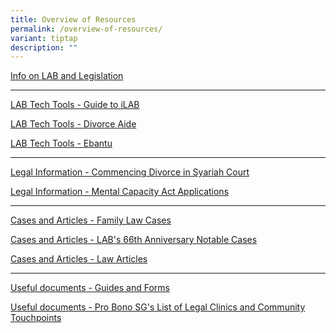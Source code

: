 ```yaml
---
title: Overview of Resources
permalink: /overview-of-resources/
variant: tiptap
description: ""
---
```

<p><a href="https://lab.mlaw.gov.sg/resources/legal-aid-advice-act-regulations/" rel="noopener noreferrer nofollow" target="_blank">Info on LAB and Legislation</a>
</p>
<hr>
<p><a href="https://lab.mlaw.gov.sg/resources/guide-to-ilab/" rel="noopener noreferrer nofollow" target="_blank">LAB Tech Tools - Guide to iLAB</a>
</p>
<p><a href="https://lab.mlaw.gov.sg/resources/divorce-aide-lab-matrimonial-asset-division-estimator/" rel="noopener noreferrer nofollow" target="_blank">LAB Tech Tools - Divorce Aide</a>
</p>
<p><a href="https://lab.mlaw.gov.sg/resources/ebantu-syariah-court-originating-documents-guidance-tool/" rel="noopener noreferrer nofollow" target="_blank">LAB Tech Tools - Ebantu</a>
</p>
<hr>
<p><a href="https://lab.mlaw.gov.sg/resources/commencing-divorce-in-the-syariah-court/" rel="noopener noreferrer nofollow" target="_blank">Legal Information - Commencing Divorce in Syariah Court</a>
</p>
<p><a href="https://lab.mlaw.gov.sg/resources/mental-capacity-act-applications/" rel="noopener noreferrer nofollow" target="_blank">Legal Information - Mental Capacity Act Applications</a>
</p>
<hr>
<p><a href="https://lab.mlaw.gov.sg/resources/family-law-cases/" rel="noopener noreferrer nofollow" target="_blank">Cases and Articles - Family Law Cases</a>
</p>
<p><a href="https://lab.mlaw.gov.sg/notable-reported-cases-66th-lab-anniversary-newsletter/" rel="noopener noreferrer nofollow" target="_blank">Cases and Articles - LAB's 66th Anniversary Notable Cases</a>
</p>
<p><a href="https://lab.mlaw.gov.sg/resources/law-articles/" rel="noopener noreferrer nofollow" target="_blank">Cases and Articles - Law Articles</a>
</p>
<hr>
<p><a href="https://lab.mlaw.gov.sg/resources/guides-forms/" rel="noopener noreferrer nofollow" target="_blank">Useful documents - Guides and Forms</a>
</p>
<p><a href="https://lab.mlaw.gov.sg/resources/pro-bono-sg-list-of-legal-clinics-and-community-touchpoints/" rel="noopener noreferrer nofollow" target="_blank">Useful documents - Pro Bono SG's List of Legal Clinics and Community Touchpoints</a>
</p>
